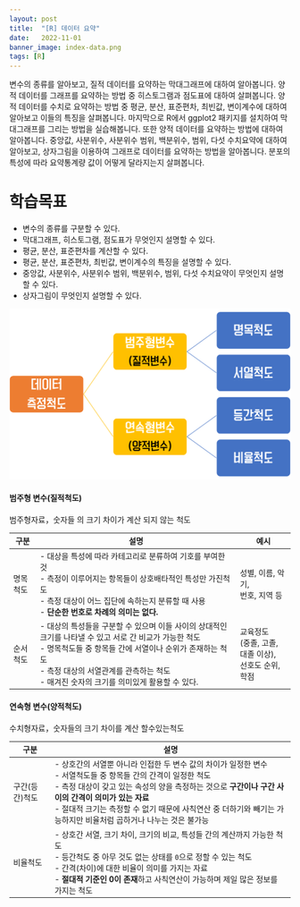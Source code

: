 ```yaml
---
layout: post
title:  "[R] 데이터 요약"
date:   2022-11-01
banner_image: index-data.png
tags: [R]
---
```


변수의 종류를 알아보고, 질적 데이터를 요약하는 막대그래프에 대하여 알아봅니다. 양적 데이터를 그래프를 요약하는 방법 중 히스토그램과 점도표에 대하여 살펴봅니다. 양적 데이터를 수치로 요약하는 방법 중 평균, 분산, 표준편차, 최빈값, 변이계수에 대하여 알아보고 이들의 특징을 살펴봅니다. 마지막으로 R에서 ggplot2 패키지를 설치하여 막대그래프를 그리는 방법을 실습해봅니다. 또한 양적 데이터를 요약하는 방법에 대하여 알아봅니다. 중앙값, 사분위수, 사분위수 범위, 백분위수, 범위, 다섯 수치요약에 대하여 알아보고, 상자그림을 이용하여 그래프로 데이터를 요약하는 방법을 알아봅니다. 분포의 특성에 따라 요약통계량 값이 어떻게 달라지는지 살펴봅니다.



# 학습목표

- 변수의 종류를 구분할 수 있다.
- 막대그래프, 히스토그램, 점도표가 무엇인지 설명할 수 있다.
- 평균, 분산, 표준편차를 계산할 수 있다.
- 평균, 분산, 표준편차, 최빈값, 변이계수의 특징을 설명할 수 있다.
- 중앙값, 사분위수, 사분위수 범위, 백분위수, 범위, 다섯 수치요약이 무엇인지 설명할 수 있다.
- 상자그림이 무엇인지 설명할 수 있다.



![data](/images/2022/1031/data.png)

#### 범주형 변수(질적척도)

범주형자료，숫자들 의 크기 차이가 계산 되지 않는 척도

| 구분     | 설명                                                                                                                                                                                                                                                                  | 예시                                                        |
| -------- | --------------------------------------------------------------------------------------------------------------------------------------------------------------------------------------------------------------------------------------------------------------------- | ----------------------------------------------------------- |
| 명목척도 | - 대상을 특성에 따라 카테고리로 분류하여 기호를 부여한 것<br/>- 측정이 이루어지는 항목들이 상호배타적인 특성만 가진척도<br/>- 측정 대상이 어느 집단에 속하는지 분류할 때 사용<br/>- **단순한 번호로 차례의 의미는 없다.**                                             | 성별, 이름, 악기,<br/> 번호, 지역 등                        |
| 순서척도 | - 대상의 특성들을 구분할 수 있으며 이들 사이의 상대적인 크기를 나타낼 수 있고 서로 간 비교가 가능한 척도<br/>- 명목척도들 중 항목들 간에 서열이나 순위가 존재하는 척도<br/>- 측정 대상의 서열관계를 관측하는 척도<br/>- 매겨진 숫자의 크기를 의미있게 활용할 수 있다. | 교육정도<br/>(중졸, 고졸, 대졸 이상),<br/>선호도 순위, 학점 |

#### 연속형 변수(양적척도)

수치형자료，숫자들의 크기 차이를 계산 할수있는척도

| 구분           | 설명                                                                                                                                                                                                                                                                                                                                              |
| -------------- | ------------------------------------------------------------------------------------------------------------------------------------------------------------------------------------------------------------------------------------------------------------------------------------------------------------------------------------------------- |
| 구간(등간)척도 | - 상호간의 서열뿐 아니라 인접한 두 변수 값의 차이가 일정한 변수<br/>- 서열척도들 중 항목들 간의 간격이 일정한 척도<br/>- 측정 대상이 갖고 있는 속성의 양을 측정하는 것으로 **구간이나 구간 사이의 간격이 의미가 있는 자료**<br/>- 절대적 크기는 측정할 수 없기 때문에 사칙연산 중 더하기와 빼기는 가능하지만 비율처럼 곱하거나 나누는 것은 불가능 | 온도, IQ, 시각, 만족도<br/>(매우불만족, 약간불만족, 보통, 약간만족, 매우만족)                                   |
| 비율척도       | - 상호간 서열, 크기 차이, 크기의 비교, 특성들 간의 계산까지 가능한 척도<br/>- 등간척도 중 아무 것도 없는 상태를 `0`으로 정할 수 있는 척도<br/>- 간격(차이)에 대한 비율이 의미를 가지는 자료<br/>- **절대적 기준인 0이 존재**하고 사칙연산이 가능하며 제일 많은 정보를 가지는 척도                                                                 | 몸무게, 키, 나이, 길이, 임금<br/>( 20세 이하,21~30세,31~40세,41~50세, 0이라는 개념은 아직 태어나지 않음을 뜻함) |